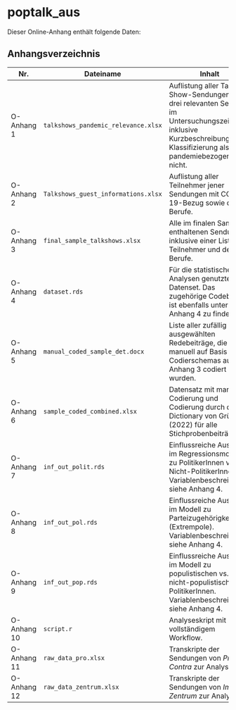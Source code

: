 # poptalk_aus
Dieser Online-Anhang enthält folgende Daten:
## Anhangsverzeichnis

| Nr.        | Dateiname                        | Inhalt |
|------------|----------------------------------|--------|
| O-Anhang 1 | `talkshows_pandemic_relevance.xlsx` | Auflistung aller Talk-Show-Sendungen der drei relevanten Sender im Untersuchungszeitraum, inklusive Kurzbeschreibung und Klassifizierung als pandemiebezogen oder nicht. |
| O-Anhang 2 | `Talkshows_guest_informations.xlsx` | Auflistung aller Teilnehmer jener Sendungen mit COVID-19-Bezug sowie deren Berufe. |
| O-Anhang 3 | `final_sample_talkshows.xlsx` | Alle im finalen Sample enthaltenen Sendungen inklusive einer Liste aller Teilnehmer und deren Berufe. |
| O-Anhang 4 | `dataset.rds` | Für die statistischen Analysen genutztes Datenset. Das zugehörige Codebuch ist ebenfalls unter Anhang 4 zu finden. |
| O-Anhang 5 | `manual_coded_sample_det.docx` | Liste aller zufällig ausgewählten Redebeiträge, die manuell auf Basis des Codierschemas aus Anhang 3 codiert wurden. |
| O-Anhang 6 | `sample_coded_combined.xlsx` | Datensatz mit manueller Codierung und Codierung durch das Dictionary von Gründl (2022) für alle Stichprobenbeiträge. |
| O-Anhang 7 | `inf_out_polit.rds` | Einflussreiche Ausreißer im Regressionsmodell zu PolitikerInnen vs. Nicht-PolitikerInnen. Variablenbeschreibung siehe Anhang 4. |
| O-Anhang 8 | `inf_out_pol.rds` | Einflussreiche Ausreißer im Modell zu Parteizugehörigkeit (Extrempole). Variablenbeschreibung siehe Anhang 4. |
| O-Anhang 9 | `inf_out_pop.rds` | Einflussreiche Ausreißer im Modell zu populistischen vs. nicht-populistischen PolitikerInnen. Variablenbeschreibung siehe Anhang 4. |
| O-Anhang 10 | `script.r` | Analyseskript mit vollständigem Workflow. |
| O-Anhang 11 | `raw_data_pro.xlsx` | Transkripte der Sendungen von *Pro und Contra* zur Analyse. |
| O-Anhang 12 | `raw_data_zentrum.xlsx` | Transkripte der Sendungen von *Im Zentrum* zur Analyse. |
